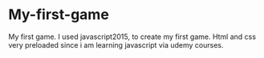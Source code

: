 # My-first-game
My first game. I used javascript2015, to create my first game. Html and css very preloaded since i am learning javascript via udemy courses.
